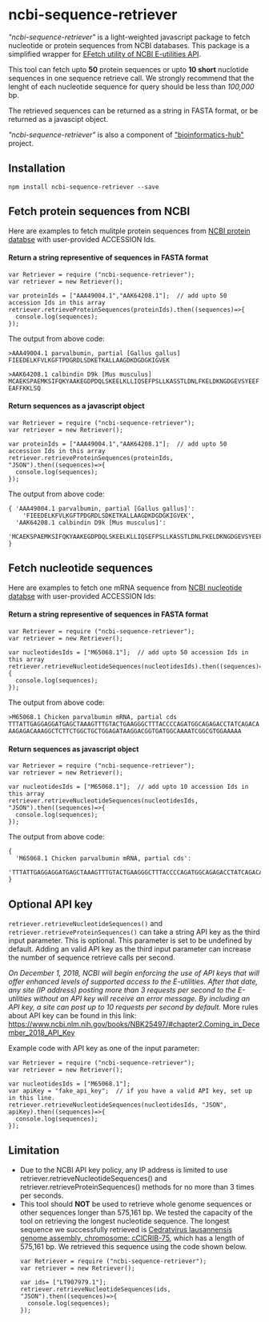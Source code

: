 # ncbi-sequence-retriever
*"ncbi-sequence-retriever"* is a light-weighted javascript package to fetch nucleotide or protein sequences from NCBI databases. This package is a simplified wrapper for [EFetch utility of NCBI E-utilities API](https://www.ncbi.nlm.nih.gov/books/NBK25499/#chapter4.EFetch). 

This tool can fetch upto **50** protein sequences or  upto **10 short** nuclotide sequences in one sequence retrieve call. We strongly recommend that the lenght of each nucleotide sequence for query should be less than *100,000* bp.

The retrieved sequences can be returned as a string in FASTA format, or be returned as a javascipt object.

*"ncbi-sequence-retriever"* is also a component of ["bioinformatics-hub"](https://www.npmjs.com/package/bioinformatics-hub) project.

## Installation
```
npm install ncbi-sequence-retriever --save
```

## Fetch **protein** sequences from NCBI
Here are examples to fetch mulitple protein sequences from [NCBI protein databse](https://www.ncbi.nlm.nih.gov/protein/) with user-provided ACCESSION Ids.

#### Return a string representive of sequences in FASTA format 
```
var Retriever = require ("ncbi-sequence-retriever");
var retriever = new Retriever();

var proteinIds = ["AAA49004.1","AAK64208.1"];  // add upto 50 accession Ids in this array
retriever.retrieveProteinSequences(proteinIds).then((sequences)=>{
  console.log(sequences);
});
```
The output from above code: 
```
>AAA49004.1 parvalbumin, partial [Gallus gallus]
FIEEDELKFVLKGFTPDGRDLSDKETKALLAAGDKDGDGKIGVEK

>AAK64208.1 calbindin D9k [Mus musculus]
MCAEKSPAEMKSIFQKYAAKEGDPDQLSKEELKLLIQSEFPSLLKASSTLDNLFKELDKNGDGEVSYEEF
EAFFKKLSQ
```
#### Return sequences as a javascript object
```
var Retriever = require ("ncbi-sequence-retriever");
var retriever = new Retriever();

var proteinIds = ["AAA49004.1","AAK64208.1"];  // add upto 50 accession Ids in this array
retriever.retrieveProteinSequences(proteinIds, "JSON").then((sequences)=>{
  console.log(sequences);
});
```
The output from above code: 
```
{ 'AAA49004.1 parvalbumin, partial [Gallus gallus]': 
    'FIEEDELKFVLKGFTPDGRDLSDKETKALLAAGDKDGDGKIGVEK',
  'AAK64208.1 calbindin D9k [Mus musculus]':
    'MCAEKSPAEMKSIFQKYAAKEGDPDQLSKEELKLLIQSEFPSLLKASSTLDNLFKELDKNGDGEVSYEEFEAFFKKLSQ' 
}
```

## Fetch **nucleotide** sequences
Here are examples to fetch one mRNA sequence from [NCBI nucleotide databse](https://www.ncbi.nlm.nih.gov/nuccore/) with user-provided ACCESSION Ids:

#### Return a string representive of sequences in FASTA format 
```
var Retriever = require ("ncbi-sequence-retriever");
var retriever = new Retriever();

var nucleotidesIds = ["M65068.1"];  // add upto 50 accession Ids in this array
retriever.retrieveNucleotideSequences(nucleotidesIds).then((sequences)=>{
  console.log(sequences);
});
```
The output from above code: 
```
>M65068.1 Chicken parvalbumin mRNA, partial cds
TTTATTGAGGAGGATGAGCTAAAGTTTGTACTGAAGGGCTTTACCCCAGATGGCAGAGACCTATCAGACA
AAGAGACAAAGGCTCTTCTGGCTGCTGGAGATAAGGACGGTGATGGCAAAATCGGCGTGGAAAAA
```
#### Return sequences as javascript object
```
var Retriever = require ("ncbi-sequence-retriever");
var retriever = new Retriever();

var nucleotidesIds = ["M65068.1"];  // add upto 10 accession Ids in this array
retriever.retrieveNucleotideSequences(nucleotidesIds, "JSON").then((sequences)=>{
  console.log(sequences);
});
```
The output from above code: 
```
{
  'M65068.1 Chicken parvalbumin mRNA, partial cds': 
    'TTTATTGAGGAGGATGAGCTAAAGTTTGTACTGAAGGGCTTTACCCCAGATGGCAGAGACCTATCAGACAAAGAGACAAAGGCTCTTCTGGCTGCTGGAGATAAGGACGGTGATGGCAAAATCGGCGTGGAAAAA' 
}
```

## Optional API key
`retriever.retrieveNucleotideSequences()` and `retriever.retrieveProteinSequences()` can take a string API key as the third input parameter. This is optional. This parameter is set to be undefined by default. Adding an valid API key as the third input parameter can increase the number of sequence retrieve calls per second.

*On December 1, 2018, NCBI will begin enforcing the use of API keys that will offer enhanced levels of supported access to the E-utilities. After that date, any site (IP address) posting more than 3 requests per second to the E-utilities without an API key will receive an error message. By including an API key, a site can post up to 10 requests per second by default.* More rules about API key can be found in this link: https://www.ncbi.nlm.nih.gov/books/NBK25497/#chapter2.Coming_in_December_2018_API_Key

Example code with API key as one of the input parameter:
```
var Retriever = require ("ncbi-sequence-retriever");
var retriever = new Retriever();

var nucleotidesIds = ["M65068.1"];  
var apiKey = "fake_api_key";  // if you have a valid API key, set up in this line.
retriever.retrieveNucleotideSequences(nucleotidesIds, "JSON", apiKey).then((sequences)=>{
  console.log(sequences);
});
```

## Limitation
* Due to the NCBI API key policy, any IP address is limited to use retriever.retrieveNucleotideSequences() and retriever.retrieveProteinSequences() methods for no more than 3 times per seconds.
* This tool should **NOT** be used to retrieve whole genome sequences or other sequences longer than 575,161 bp. 
We tested the capacity of the tool on retrieving the longest nucleotide sequence. The longest sequence we successfully retrieved is 
[Cedratvirus lausannensis genome assembly, chromosome: cClCRIB-75](https://www.ncbi.nlm.nih.gov/nuccore/LT907979.1), which has a length of 575,161 bp. We retrieved this sequence using the code shown below.
  ```
  var Retriever = require ("ncbi-sequence-retriever");
  var retriever = new Retriever();

  var ids= ["LT907979.1"];
  retriever.retrieveNucleotideSequences(ids, "JSON").then((sequences)=>{
    console.log(sequences);
  });
  ```
